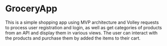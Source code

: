 # GroceryApp

This is a simple shopping app using MVP architecture and Volley requests to process user registration and login, as well as get categories of products from an API and display them in various views. The user can interact with the products and purchase them by added the items to their cart.
